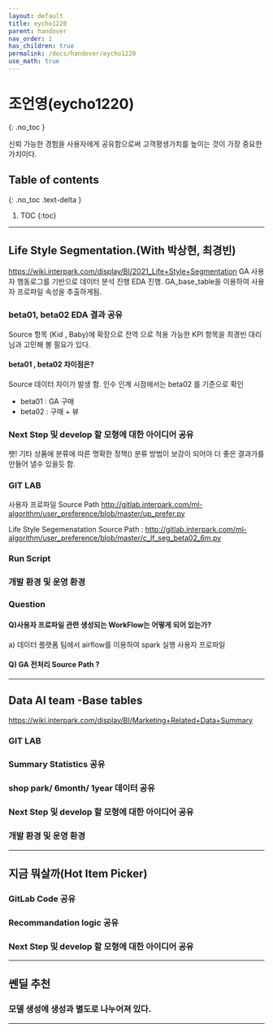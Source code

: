 ```yaml
---
layout: default
title: eycho1220
parent: handover
nav_order: 1
has_children: true
permalink: /docs/handover/eycho1220
use_math: true
---
```


# 조언영(eycho1220)
{: .no_toc }

신뢰 가능한 경험을 사용자에게 공유함으로써 고객평생가치를 높이는 것이 가장 중요한 가치이다.

## Table of contents
{: .no_toc .text-delta }

1. TOC
{:toc}

---
## Life Style Segmentation.(With 박상현, 최경빈)
https://wiki.interpark.com/display/BI/2021_Life+Style+Segmentation
GA 사용자 행동로그를 기반으로 데이터 분석 진행 EDA 진행. 
GA_base_table을 이용하여 사용자 프로파일 속성을 추출하게됨.

### beta01, beta02 EDA 결과 공유
Source 항목 (Kid , Baby)에 확장으로 전역 으로 적용 가능한 KPI 항목을 최경빈 대리님과 고민해 볼 필요가 있다. 

#### beta01 , beta02 차이점은? 
Source 데이터 차이가 발생 함. 인수 인계 시점에서는 beta02 를 기준으로 확인
- beta01 : GA 구매  
- beta02 : 구매 + 뷰 

### Next Step 및 develop 할 모형에 대한 아이디어 공유
팻! 기타 상품에 분류에 따른 명확한 정책() 분류 방법이 보강이 되어야 더 좋은 결과가를 만들어 낼수 있을듯 함.

### GIT LAB 
사용자 프로파일 Source Path http://gitlab.interpark.com/ml-algorithm/user_preference/blob/master/up_prefer.py

Life Style Segemenatation Source Path : http://gitlab.interpark.com/ml-algorithm/user_preference/blob/master/c_lf_seg_beta02_6m.py 

### Run Script 

### 개발 환경 및 운영 환경 


### Question

#### Q)사용자 프로파일 관련 생성되는 WorkFlow는 어떻게 되어 있는가? 
a) 데이터 플랫폼 팀에서 airflow를 이용하여 spark 실행 
   사용자 프로파일 

#### Q) GA 전처리 Source Path ?











--- 
## Data AI team -Base tables
https://wiki.interpark.com/display/BI/Marketing+Related+Data+Summary



### GIT LAB 

### Summary Statistics 공유 

### shop park/ 6month/ 1year 데이터 공유 

### Next Step 및 develop 할 모형에 대한 아이디어 공유

### 개발 환경 및 운영 환경 


---
## 지금 뭐살까(Hot Item Picker)

### GitLab Code 공유

### Recommandation logic 공유

### Next Step 및 develop 할 모형에 대한 아이디어 공유


---
## 쎈딜 추천

### 모델 생성에 생성과 별도로 나누어져 있다. 


---
## 